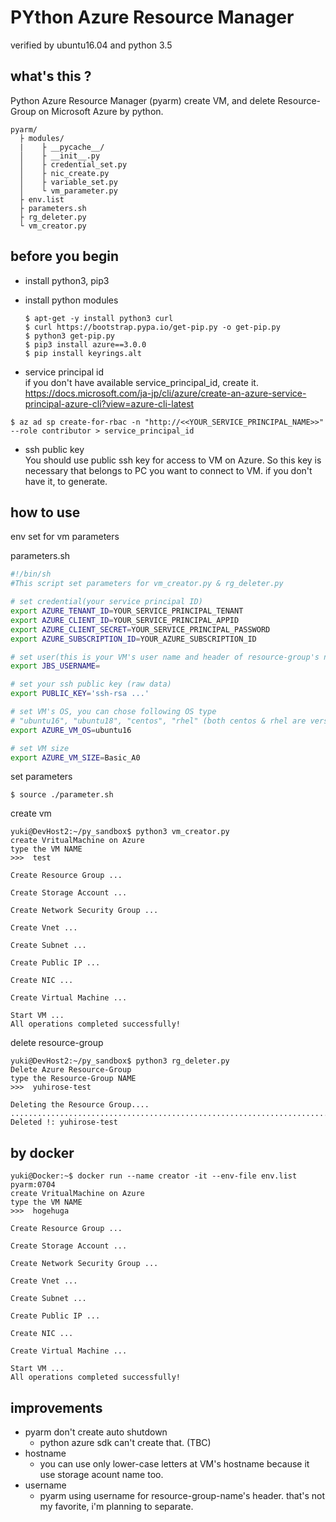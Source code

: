 # PYthon Azure Resource Manager
verified by ubuntu16.04 and python 3.5
## what's this ?
Python Azure Resource Manager (pyarm) create VM, and delete Resource-Group on Microsoft Azure by python.
```
pyarm/
  ├ modules/
  |    ├ __pycache__/
  │    ├ __init__.py
  │    ├ credential_set.py
  │    ├ nic_create.py
  │    ├ variable_set.py
  │    └ vm_parameter.py
  ├ env.list
  ├ parameters.sh
  ├ rg_deleter.py
  └ vm_creator.py
```
## before you begin
- install python3, pip3
- install python modules

    ```
    $ apt-get -y install python3 curl
    $ curl https://bootstrap.pypa.io/get-pip.py -o get-pip.py
    $ python3 get-pip.py
    $ pip3 install azure==3.0.0
    $ pip install keyrings.alt
    ```
- service principal id  
if you don't have available service_principal_id, create it.  
https://docs.microsoft.com/ja-jp/cli/azure/create-an-azure-service-principal-azure-cli?view=azure-cli-latest
```
$ az ad sp create-for-rbac -n "http://<<YOUR_SERVICE_PRINCIPAL_NAME>>" --role contributor > service_principal_id
```
- ssh public key  
You should use public ssh key for access to VM on Azure. So this key is necessary that belongs to PC you want to connect to VM.
if you don't have it, to generate.

## how to use
env set for vm parameters  

parameters.sh
```sh
#!/bin/sh
#This script set parameters for vm_creator.py & rg_deleter.py

# set credential(your service principal ID)
export AZURE_TENANT_ID=YOUR_SERVICE_PRINCIPAL_TENANT
export AZURE_CLIENT_ID=YOUR_SERVICE_PRINCIPAL_APPID
export AZURE_CLIENT_SECRET=YOUR_SERVICE_PRINCIPAL_PASSWORD
export AZURE_SUBSCRIPTION_ID=YOUR_AZURE_SUBSCRIPTION_ID

# set user(this is your VM's user name and header of resource-group's name )
export JBS_USERNAME=

# set your ssh public key (raw data)
export PUBLIC_KEY='ssh-rsa ...'

# set VM's OS, you can chose following OS type
# "ubuntu16", "ubuntu18", "centos", "rhel" (both centos & rhel are version 7)
export AZURE_VM_OS=ubuntu16

# set VM size
export AZURE_VM_SIZE=Basic_A0
```
set parameters
```
$ source ./parameter.sh
```
create vm
```
yuki@DevHost2:~/py_sandbox$ python3 vm_creator.py
create VritualMachine on Azure
type the VM NAME
>>>  test

Create Resource Group ...

Create Storage Account ...

Create Network Security Group ...

Create Vnet ...

Create Subnet ...

Create Public IP ...

Create NIC ...

Create Virtual Machine ...

Start VM ...
All operations completed successfully!
```
delete resource-group
```
yuki@DevHost2:~/py_sandbox$ python3 rg_deleter.py
Delete Azure Resource-Group
type the Resource-Group NAME
>>>  yuhirose-test

Deleting the Resource Group....
.........................................................................................................
Deleted !: yuhirose-test
```
## by docker
```
yuki@Docker:~$ docker run --name creator -it --env-file env.list pyarm:0704
create VritualMachine on Azure
type the VM NAME
>>>  hogehuga

Create Resource Group ...

Create Storage Account ...

Create Network Security Group ...

Create Vnet ...

Create Subnet ...

Create Public IP ...

Create NIC ...

Create Virtual Machine ...

Start VM ...
All operations completed successfully!
```

## improvements
- pyarm don't create auto shutdown
    - python azure sdk can't create that. (TBC)
- hostname
    - you can use only lower-case letters at VM's hostname because it use storage acount name too.
- username
    - pyarm using username for resource-group-name's header. that's not my favorite, i'm planning to separate.
